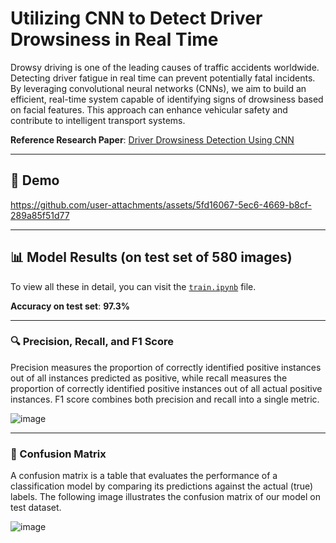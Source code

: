 # Utilizing CNN to Detect Driver Drowsiness in Real Time

Drowsy driving is one of the leading causes of traffic accidents worldwide. Detecting driver fatigue in real time can prevent potentially fatal incidents. By leveraging convolutional neural networks (CNNs), we aim to build an efficient, real-time system capable of identifying signs of drowsiness based on facial features. This approach can enhance vehicular safety and contribute to intelligent transport systems.

**Reference Research Paper**: [Driver Drowsiness Detection Using CNN](https://www.mdpi.com/2478244)

---

## 🎥 Demo  


https://github.com/user-attachments/assets/5fd16067-5ec6-4669-b8cf-289a85f51d77


---

## 📊 Model Results (on test set of 580 images)

To view all these in detail, you can visit the [`train.ipynb`](https://github.com/baelthebard42/Driver-Drowsiness-Detection/blob/main/train.ipynb) file.

**Accuracy on test set**: **97.3%**

---

### 🔍 Precision, Recall, and F1 Score

Precision measures the proportion of correctly identified positive instances out of all instances predicted as positive, while recall measures the proportion of correctly identified positive instances out of all actual positive instances. F1 score combines both precision and recall into a single metric.

![image](https://github.com/user-attachments/assets/5eb9f3e8-07ea-4a9b-95e5-805ecb2148d1)


---

### 🔀 Confusion Matrix

A confusion matrix is a table that evaluates the performance of a classification model by comparing its predictions against the actual (true) labels. The following image illustrates the confusion matrix of our model on test dataset.

![image](https://github.com/user-attachments/assets/2ef64500-b069-4e6f-82bf-c8c8c9c55cf8)



